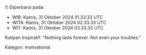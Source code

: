 ⏰ Diperbarui pada:
- WIB: Kamis, 31 Oktober 2024 01.33.33 UTC
- WITA: Kamis, 31 Oktober 2024 02.33.33 UTC
- WIT: Kamis, 31 Oktober 2024 03.33.33 UTC

Kutipan Inspiratif:
"Nothing lasts forever. Not even your troubles."


Kategori: motivational

